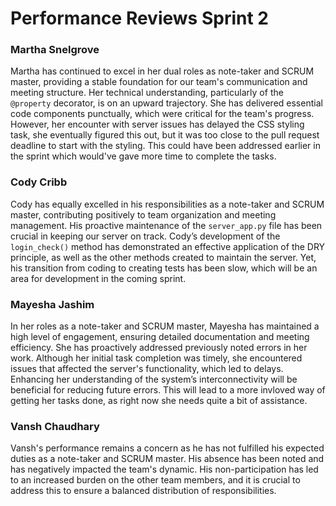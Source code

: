 # Performance Reviews Sprint 2

### Martha Snelgrove
Martha has continued to excel in her dual roles as note-taker and SCRUM master, providing a stable foundation for our team's communication and meeting structure. Her technical understanding, particularly of the `@property` decorator, is on an upward trajectory. She has delivered essential code components punctually, which were critical for the team's progress. However, her encounter with server issues has delayed the CSS styling task, she eventually figured this out, but it was too close to the pull request deadline to start with the styling. This could have been addressed earlier in the sprint which would've gave more time to complete the tasks.


### Cody Cribb
Cody has equally excelled in his responsibilities as a note-taker and SCRUM master, contributing positively to team organization and meeting management. His proactive maintenance of the `server_app.py` file has been crucial in keeping our server on track. Cody’s development of the `login_check()` method has demonstrated an effective application of the DRY principle, as well as the other methods created to maintain the server. Yet, his transition from coding to creating tests has been slow, which will be an area for development in the coming sprint.


### Mayesha Jashim
In her roles as a note-taker and SCRUM master, Mayesha has maintained a high level of engagement, ensuring detailed documentation and meeting efficiency. She has proactively addressed previously noted errors in her work. Although her initial task completion was timely, she encountered issues that affected the server's functionality, which led to delays. Enhancing her understanding of the system’s interconnectivity will be beneficial for reducing future errors. This will lead to a more invloved way of getting her tasks done, as right now she needs quite a bit of assistance.

### Vansh Chaudhary
Vansh's performance remains a concern as he has not fulfilled his expected duties as a note-taker and SCRUM master. His absence has been noted and has negatively impacted the team's dynamic. His non-participation has led to an increased burden on the other team members, and it is crucial to address this to ensure a balanced distribution of responsibilities.
